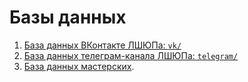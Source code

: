 # Базы данных

1. [База данных ВКонтакте ЛШЮПа: `vk/`](https://gitverse.ru/meekle/ssyp-2025-workshop-3/content/master/datasets/vk)
2. [База данных телеграм-канала ЛШЮПа: `telegram/`](https://gitverse.ru/meekle/ssyp-2025-workshop-3/content/master/datasets/telegram)
3. [База данных мастерских](https://docs.google.com/spreadsheets/d/1NmIcu_vEI8ETwqaO1nHbaIykiko6vtB2tQaKTeQ7YiE/edit?gid=1138052540#gid=1138052540).
